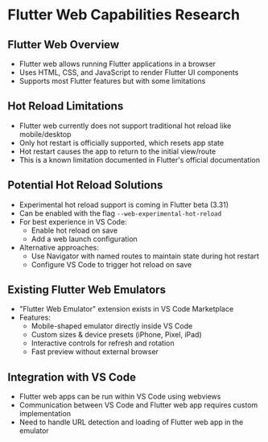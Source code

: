 # Flutter Web Capabilities Research

## Flutter Web Overview
- Flutter web allows running Flutter applications in a browser
- Uses HTML, CSS, and JavaScript to render Flutter UI components
- Supports most Flutter features but with some limitations

## Hot Reload Limitations
- Flutter web currently does not support traditional hot reload like mobile/desktop
- Only hot restart is officially supported, which resets app state
- Hot restart causes the app to return to the initial view/route
- This is a known limitation documented in Flutter's official documentation

## Potential Hot Reload Solutions
- Experimental hot reload support is coming in Flutter beta (3.31)
- Can be enabled with the flag `--web-experimental-hot-reload`
- For best experience in VS Code:
  - Enable hot reload on save
  - Add a web launch configuration
- Alternative approaches:
  - Use Navigator with named routes to maintain state during hot restart
  - Configure VS Code to trigger hot reload on save

## Existing Flutter Web Emulators
- "Flutter Web Emulator" extension exists in VS Code Marketplace
- Features:
  - Mobile-shaped emulator directly inside VS Code
  - Custom sizes & device presets (iPhone, Pixel, iPad)
  - Interactive controls for refresh and rotation
  - Fast preview without external browser

## Integration with VS Code
- Flutter web apps can be run within VS Code using webviews
- Communication between VS Code and Flutter web app requires custom implementation
- Need to handle URL detection and loading of Flutter web app in the emulator
